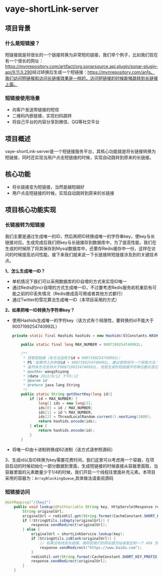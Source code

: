 # vaye-shortLink-server

## 项目背景

### 什么是短链接？

短链接就是将很长的一个链接转换为非常短的链接，我们举个例子，比如我们现在有一个很长的网址：<https://mvnrepository.com/artifact/org.sonarsource.api.plugin/sonar-plugin-api/9.11.0.290>经过转换后生成一个短链接：https://mvnrepository.com/an1s。我们访问短链接和访问长链接效果是一样的，访问短链接的时候能够跳转到长链接上面。

### 短链接使用场景

- 向客户发送带链接的短信
- 二维码内嵌链接，实现扫码跳转
- 将自己平台的内容分享到微信、QQ等社交平台

## 项目概述

vaye-shortLink-server是一个短链接服务平台，其核心功能就是将长链接转换为短链接，同时还实现当用户点击短链接的时候，实现自动跳转到原来的长链接。

## 核心功能

- 将长链接变为短链接，当然是越短越好
- 用户点击短链接的时候，实现自动跳转到原来的长链接

## 项目核心功能实现

### 长链接转为短链接

我们主要是通过生成唯一的ID，然后再把ID转换成唯一的字符串key，使key与长链接对应。生成完成后我们把key与长链接存到数据库中，为了提高性能，我们在生成的时候除了将其保存到Mysql数据库中，还要存Redis缓存中一份，这样在访问的时候提高访问性能。接下来我们就来说一下长链接转短链接涉及到的关键技术点。

**1、怎么生成唯一ID？**

- 单机情况下我们可以采用数据库的ID自增的方式来实现ID唯一
- 通过Redis的incr自增的方式生成唯一ID，不过要考虑Redis服务宕机重启有可能之前的ID丢失情况（Redis做成高可用或者其他方式都行）
- 通过Twitter的雪花算法生成唯一ID（本项目采用的方式）

**2、如果把唯一ID转换为字符串key？**

- 使用Hashids生成唯一的字符key（该方式有个局限性，要转换的id不能大于9007199254740992L）

  ```java
  private static final Hashids hashids = new Hashids(SlConstants.HASHIDS_SALT,4);
  
      public static final long MAX_NUMBER = 9007199254740992L;
  
      /**
       * 获取短链接（本方法适用于id < 9007199254740992L）
       * PS：如果传入的参数id > 9007199254740992L，建议使用另外一个获取方法：{@link BaseUtils#getShortKey(long)}
       * 虽然本方法支持大于9007199254740992L，但是生成的短链接字符串位数长度位17左右
       * @author wangzhiyong
       * @date 2022/9/12 下午5:12
       * @param id
       * @return java.lang.String
       */
      public static String getShortKey(long id){
          if (id > MAX_NUMBER) {
              long[] ids = new long[3];
              ids[0] = id / MAX_NUMBER;
              ids[1] = id % MAX_NUMBER;
              ids[2] = ThreadLocalRandom.current().nextLong(1000);
              return hashids.encode(ids);
          } else {
              return hashids.encode(id);
          }
      }
  ```

- 将唯一ID由十进制转换成62进制（该方式请参照源码）

3、生成id以及ID转换为key需要花费时间，我们这里可以考虑用一个容器，在项目启动的时候初始化一部分数据到里面，生成短链接的时候直接从容器里面取，当容器里面的元素数量少于1/4的时候，我们开启一个线程往里面补充元素。本项目采用的容器为：`ArrayBlockingQueue`,具体做法请查阅源码

### 短链接访问

```java
@GetMapping("/{key}")
    public void lookup(@PathVariable String key, HttpServletResponse response) throws Exception{
        String originalUrl;
        originalUrl = redisUtil.get(String.format(CacheConstant.SHORT_KEY_PREFIX, key), String.class);
        if (!StringUtils.isEmpty(originalUrl)) {
            response.sendRedirect(originalUrl);
        } else {
            originalUrl = shortLinkService.lookup(key);
            if (StringUtils.isBlank(originalUrl)) {
                // 如果没有找到长链接，跳转到我们的网站首页站或者定制一个 404 页面
                response.sendRedirect("https://www.baidu.com");
            }
            redisUtil.set(String.format(CacheConstant.SHORT_KEY_PREFIX,key),originalUrl,1, TimeUnit.HOURS);
            response.sendRedirect(originalUrl);
        }
    }
```

